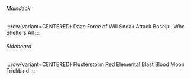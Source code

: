 <!-- markdownlint-disable first-line-heading -->

###### Maindeck

:::row{variant=CENTERED}
Daze
Force of Will
Sneak Attack
Boseiju, Who Shelters All
:::

###### Sideboard

:::row{variant=CENTERED}
Flusterstorm
Red Elemental Blast
Blood Moon
Trickbind
:::
